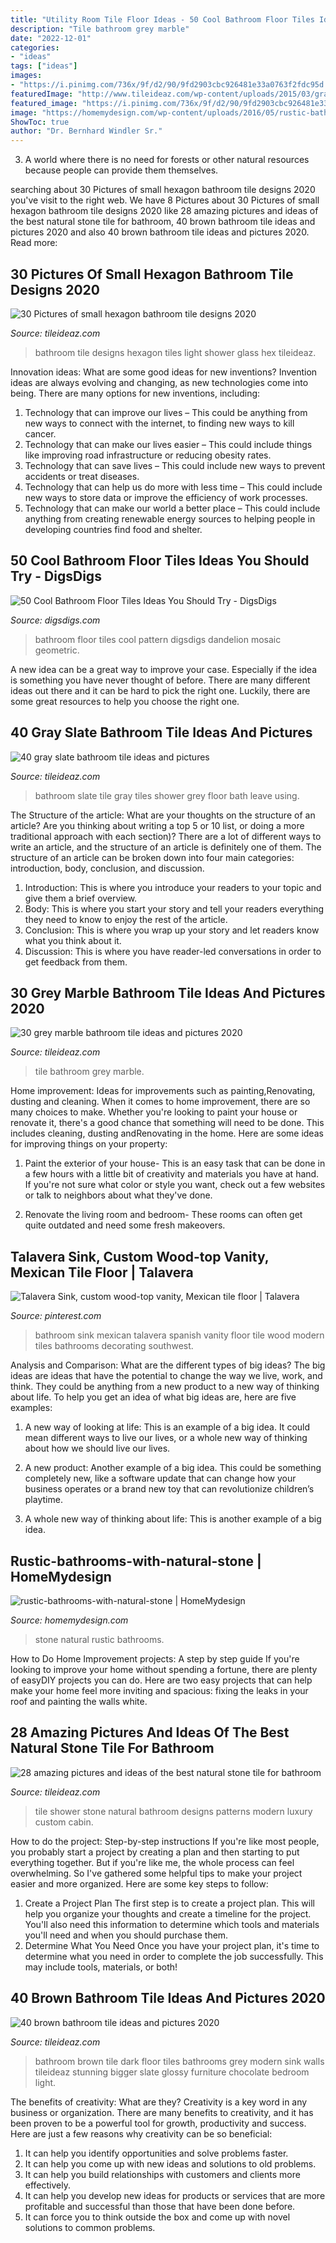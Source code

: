 ```yaml
---
title: "Utility Room Tile Floor Ideas - 50 Cool Bathroom Floor Tiles Ideas You Should Try"
description: "Tile bathroom grey marble"
date: "2022-12-01"
categories:
- "ideas"
tags: ["ideas"]
images:
- "https://i.pinimg.com/736x/9f/d2/90/9fd2903cbc926481e33a0763f2fdc95d.jpg"
featuredImage: "http://www.tileideaz.com/wp-content/uploads/2015/03/gray_slate_bathroom_tile_12.jpg"
featured_image: "https://i.pinimg.com/736x/9f/d2/90/9fd2903cbc926481e33a0763f2fdc95d.jpg"
image: "https://homemydesign.com/wp-content/uploads/2016/05/rustic-bathrooms-with-natural-stone.jpg"
ShowToc: true
author: "Dr. Bernhard Windler Sr."
---
```



3. A world where there is no need for forests or other natural resources because people can provide them themselves. 

	

		
searching about 30 Pictures of small hexagon bathroom tile designs 2020 you've visit to the right web. We have 8 Pictures about 30 Pictures of small hexagon bathroom tile designs 2020 like 28 amazing pictures and ideas of the best natural stone tile for bathroom, 40 brown bathroom tile ideas and pictures 2020 and also 40 brown bathroom tile ideas and pictures 2020. Read more:
		
    
## 30 Pictures Of Small Hexagon Bathroom Tile Designs 2020

<img loading=lazy src="https://www.tileideaz.com/wp-content/uploads/2015/11/4d4000644d949d7400b2ebb7015cb3d1.jpg" onerror="this.onerror=null;this.src='https://tse2.mm.bing.net/th?id=OIP.TZckucqq4lYxeD8uYC73lgHaK_&amp;pid=15.1';" alt="30 Pictures of small hexagon bathroom tile designs 2020">

_Source: tileideaz.com_

>bathroom tile designs hexagon tiles light shower glass hex tileideaz. 

	

Innovation ideas: What are some good ideas for new inventions?
Invention ideas are always evolving and changing, as new technologies come into being. There are many options for new inventions, including: 
1) Technology that can improve our lives – This could be anything from new ways to connect with the internet, to finding new ways to kill cancer. 
2) Technology that can make our lives easier – This could include things like improving road infrastructure or reducing obesity rates. 
3) Technology that can save lives – This could include new ways to prevent accidents or treat diseases. 
4) Technology that can help us do more with less time – This could include new ways to store data or improve the efficiency of work processes. 
5) Technology that can make our world a better place – This could include anything from creating renewable energy sources to helping people in developing countries find food and shelter.

    
## 50 Cool Bathroom Floor Tiles Ideas You Should Try - DigsDigs

<img loading=lazy src="https://www.digsdigs.com/photos/15-geometric-pattern-bathroom-floor-tiles.jpg" onerror="this.onerror=null;this.src='https://tse4.mm.bing.net/th?id=OIP.NYhq-cIDBaEAe4Vi0U__lAHaLM&amp;pid=15.1';" alt="50 Cool Bathroom Floor Tiles Ideas You Should Try - DigsDigs">

_Source: digsdigs.com_

>bathroom floor tiles cool pattern digsdigs dandelion mosaic geometric. 

	

A new idea can be a great way to improve your case. Especially if the idea is something you have never thought of before. There are many different ideas out there and it can be hard to pick the right one. Luckily, there are some great resources to help you choose the right one.

    
## 40 Gray Slate Bathroom Tile Ideas And Pictures

<img loading=lazy src="http://www.tileideaz.com/wp-content/uploads/2015/03/gray_slate_bathroom_tile_12.jpg" onerror="this.onerror=null;this.src='https://tse4.mm.bing.net/th?id=OIP.k-6eh8EdMXUVfwlN7S9QqAHaLJ&amp;pid=15.1';" alt="40 gray slate bathroom tile ideas and pictures">

_Source: tileideaz.com_

>bathroom slate tile gray tiles shower grey floor bath leave using. 

	

The Structure of the article: What are your thoughts on the structure of an article? Are you thinking about writing a top 5 or 10 list, or doing a more traditional approach with each section)?
There are a lot of different ways to write an article, and the structure of an article is definitely one of them. The structure of an article can be broken down into four main categories: introduction, body, conclusion, and discussion. 
1) Introduction: This is where you introduce your readers to your topic and give them a brief overview. 
2) Body: This is where you start your story and tell your readers everything they need to know to enjoy the rest of the article.
3) Conclusion: This is where you wrap up your story and let readers know what you think about it. 
4) Discussion: This is where you have reader-led conversations in order to get feedback from them.

    
## 30 Grey Marble Bathroom Tile Ideas And Pictures 2020

<img loading=lazy src="https://www.tileideaz.com/wp-content/uploads/2015/08/0219.jpg" onerror="this.onerror=null;this.src='https://tse1.mm.bing.net/th?id=OIP.KCJ32roHSfGJflOvVvIoDAAAAA&amp;pid=15.1';" alt="30 grey marble bathroom tile ideas and pictures 2020">

_Source: tileideaz.com_

>tile bathroom grey marble. 

	

Home improvement: Ideas for improvements such as painting,Renovating, dusting and cleaning.
When it comes to home improvement, there are so many choices to make. Whether you're looking to paint your house or renovate it, there's a good chance that something will need to be done. This includes cleaning, dusting andRenovating in the home. Here are some ideas for improving things on your property: 
1. Paint the exterior of your house- This is an easy task that can be done in a few hours with a little bit of creativity and materials you have at hand. If you're not sure what color or style you want, check out a few websites or talk to neighbors about what they've done. 

2. Renovate the living room and bedroom- These rooms can often get quite outdated and need some fresh makeovers.

    
## Talavera Sink, Custom Wood-top Vanity, Mexican Tile Floor | Talavera

<img loading=lazy src="https://i.pinimg.com/736x/9f/d2/90/9fd2903cbc926481e33a0763f2fdc95d.jpg" onerror="this.onerror=null;this.src='https://tse4.mm.bing.net/th?id=OIP.S6e-F82X_bXRcIoSVE7vSAHaJ3&amp;pid=15.1';" alt="Talavera Sink, custom wood-top vanity, Mexican tile floor | Talavera">

_Source: pinterest.com_

>bathroom sink mexican talavera spanish vanity floor tile wood modern tiles bathrooms decorating southwest. 

	

Analysis and Comparison: What are the different types of big ideas?
The big ideas are ideas that have the potential to change the way we live, work, and think. They could be anything from a new product to a new way of thinking about life. To help you get an idea of what big ideas are, here are five examples:
1. A new way of looking at life: This is an example of a big idea. It could mean different ways to live our lives, or a whole new way of thinking about how we should live our lives.

2. A new product: Another example of a big idea. This could be something completely new, like a software update that can change how your business operates or a brand new toy that can revolutionize children’s playtime.

3. A whole new way of thinking about life: This is another example of a big idea.

    
## Rustic-bathrooms-with-natural-stone | HomeMydesign

<img loading=lazy src="https://homemydesign.com/wp-content/uploads/2016/05/rustic-bathrooms-with-natural-stone.jpg" onerror="this.onerror=null;this.src='https://tse2.mm.bing.net/th?id=OIP.CbeNCt57K0ymiVeIWkOygAHaJ4&amp;pid=15.1';" alt="rustic-bathrooms-with-natural-stone | HomeMydesign">

_Source: homemydesign.com_

>stone natural rustic bathrooms. 

	

How to Do Home Improvement projects: A step by step guide
If you're looking to improve your home without spending a fortune, there are plenty of easyDIY projects you can do. Here are two easy projects that can help make your home feel more inviting and spacious: fixing the leaks in your roof and painting the walls white.

    
## 28 Amazing Pictures And Ideas Of The Best Natural Stone Tile For Bathroom

<img loading=lazy src="http://www.tileideaz.com/wp-content/uploads/2015/09/white-wall-paint-decoration-modern-luxury-shower-cabin-great-natural-stone-patterns-shower-tile-ideas-with-wall-mounted.jpg" onerror="this.onerror=null;this.src='https://tse3.mm.bing.net/th?id=OIP.XdPkGwbB2aSPf1T6V7SyAQHaJ4&amp;pid=15.1';" alt="28 amazing pictures and ideas of the best natural stone tile for bathroom">

_Source: tileideaz.com_

>tile shower stone natural bathroom designs patterns modern luxury custom cabin. 

	

How to do the project: Step-by-step instructions
If you're like most people, you probably start a project by creating a plan and then starting to put everything together. But if you're like me, the whole process can feel overwhelming. So I've gathered some helpful tips to make your project easier and more organized. Here are some key steps to follow:
1. Create a Project Plan 
The first step is to create a project plan. This will help you organize your thoughts and create a timeline for the project. You'll also need this information to determine which tools and materials you'll need and when you should purchase them. 
2. Determine What You Need 
Once you have your project plan, it's time to determine what you need in order to complete the job successfully. This may include tools, materials, or both! 

    
## 40 Brown Bathroom Tile Ideas And Pictures 2020

<img loading=lazy src="https://www.tileideaz.com/wp-content/uploads/2015/03/brown_bathroom_tile_33.jpg" onerror="this.onerror=null;this.src='https://tse1.mm.bing.net/th?id=OIP.fYFqNiwvBfdYrxsoKL4iQgHaLH&amp;pid=15.1';" alt="40 brown bathroom tile ideas and pictures 2020">

_Source: tileideaz.com_

>bathroom brown tile dark floor tiles bathrooms grey modern sink walls tileideaz stunning bigger slate glossy furniture chocolate bedroom light. 

	

The benefits of creativity: What are they?
Creativity is a key word in any business or organization. There are many benefits to creativity, and it has been proven to be a powerful tool for growth, productivity and success. Here are just a few reasons why creativity can be so beneficial: 
1. It can help you identify opportunities and solve problems faster.
2. It can help you come up with new ideas and solutions to old problems.
3. It can help you build relationships with customers and clients more effectively. 
4. It can help you develop new ideas for products or services that are more profitable and successful than those that have been done before. 
5. It can force you to think outside the box and come up with novel solutions to common problems.

